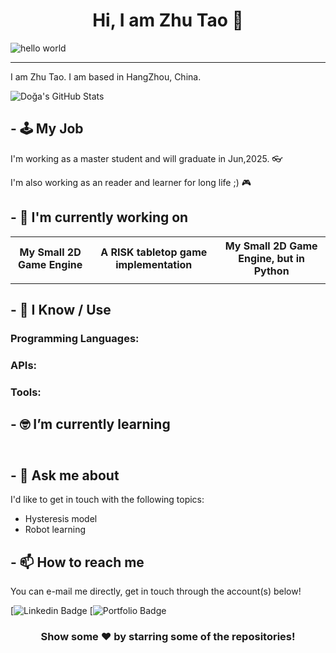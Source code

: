 

<h1 align="center" > Hi, I am Zhu Tao 👋</h1>

![hello world](https://github.com/hayat-tamboli/hayat-tamboli/raw/master/hello-world.png)

<hr/>

I am Zhu Tao. I am based in HangZhou, China.



![Doğa's GitHub Stats](https://github-readme-stats.vercel.app/api?username=aeris170&show_icons=true)

## - 🕹️ My Job

I'm working as a master student and will graduate in Jun,2025. 👓

I'm also working as an reader and learner for long life ;) 🎮

## - 🔭 I'm currently working on

<table style="width:100%; table-layout:fixed">
  <tr>
    <th>My Small 2D Game Engine</th>
    <th>A RISK tabletop game implementation</th>
    <th>My Small 2D Game Engine, but in Python</th>
  </tr>
  <tr>
    <td>
		<a href="https://github.com/aeris170/DoaEngine">
			<img src="https://i.hizliresim.com/kcX3Xz.png"  alt=""/>
		</a>
	</td>
    <td>
		<a href="https://github.com/aeris170/RISK-Digital-Cut">
			<img src="https://repository-images.githubusercontent.com/169880359/d106c280-9780-11e9-983c-0b51e49af958"  alt=""/>
		</a>
	</td>
    <td>
		<a href="https://github.com/chroma-works/NeoDoa">
			<img src="https://user-images.githubusercontent.com/25724155/72576385-9ca35100-38e0-11ea-9f10-5de3852e6df3.png"  alt=""/>
		</a>
	</td>
  </tr>
</table>

## - 🧠 I Know / Use

### Programming Languages:



### APIs:


### Tools:


## - 🤓 I’m currently learning

<img src="http://img.shields.io/badge/-unreal_engine-black?style=for-the-badge&logo=unreal-engine&logoColor=blueviolet" style="margin:5px"  alt=""/>

## - 💬 Ask me about

I'd like to get in touch with the following topics:

- Hysteresis model
- Robot learning

## - 📫 How to reach me

You can e-mail me directly, get in touch through the account(s) below!

[![Linkedin Badge]()
[![Portfolio Badge]()

<div align="center">

### Show some ❤️ by starring some of the repositories!

</div>
